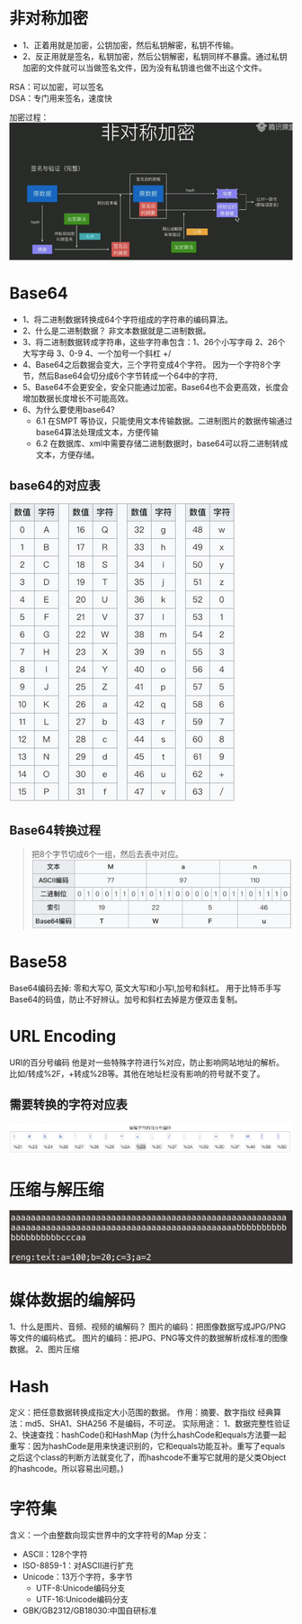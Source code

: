 # 非对称加密

- 1、正着用就是加密，公钥加密，然后私钥解密，私钥不传输。
- 2、反正用就是签名，私钥加密，然后公钥解密，私钥同样不暴露。通过私钥加密的文件就可以当做签名文件，因为没有私钥谁也做不出这个文件。

RSA：可以加密，可以签名   
DSA：专门用来签名，速度快   

加密过程：    
![linear](https://github.com/IRVING18/notes/blob/master/网络协议/file/签名加密.png)





# Base64



- 1、将二进制数据转换成64个字符组成的字符串的编码算法。
- 2、什么是二进制数据？
  非文本数据就是二进制数据。
- 3、将二进制数据转成字符串，这些字符串包含：1、26个小写字母 2、26个大写字母 3、0-9 4、一个加号一个斜杠 +/
- 4、Base64之后数据会变大，三个字符变成4个字符。
 因为一个字符8个字节，然后Base64会切分成6个字节转成一个64中的字符,
- 5、Base64不会更安全，安全只能通过加密。Base64也不会更高效，长度会增加数据长度增长不可能高效。
- 6、为什么要使用base64?
  - 6.1 在SMPT 等协议，只能使用文本传输数据。二进制图片的数据传输通过base64算法处理成文本，方便传输
  - 6.2 在数据库、xml中需要存储二进制数据时，base64可以将二进制转成文本，方便存储。

## base64的对应表
![linear](https://github.com/IRVING18/notes/blob/master/网络协议/file/base64-1.png)

## Base64转换过程
> 把8个字节切成6个一组，然后去表中对应。
![linear](https://github.com/IRVING18/notes/blob/master/网络协议/file/base64-2.png)

# Base58
Base64编码去掉: 零和大写O, 英文大写I和小写l,加号和斜杠。
用于比特币手写Base64的码值，防止不好辨认。加号和斜杠去掉是方便双击复制。


# URL Encoding
URI的百分号编码
他是对一些特殊字符进行%对应，防止影响网站地址的解析。
比如/转成%2F，+转成%2B等。其他在地址栏没有影响的符号就不变了。

## 需要转换的字符对应表
![linear](https://github.com/IRVING18/notes/blob/master/网络协议/file/urlencoding1.png)

# 压缩与解压缩
![linear](https://github.com/IRVING18/notes/blob/master/网络协议/file/压缩1.png)

# 媒体数据的编解码
1、什么是图片、音频、视频的编解码？
图片的编码：把图像数据写成JPG/PNG等文件的编码格式。
图片的编码：把JPG、PNG等文件的数据解析成标准的图像数据。
2、图片压缩

# Hash
定义：把任意数据转换成指定大小范围的数据。
作用：摘要、数字指纹
经典算法：md5、SHA1、SHA256
不是编码，不可逆。
实际用途：
1、数据完整性验证
2、快速查找：hashCode()和HashMap
(为什么hashCode和equals方法要一起重写：因为hashCode是用来快速识别的，它和equals功能互补。重写了equals之后这个class的判断方法就变化了，而hashcode不重写它就用的是父类Object的hashcode。所以容易出问题。)

# 字符集
含义：一个由整数向现实世界中的文字符号的Map
分支：
 - ASCII：128个字符
 - ISO-8859-1：对ASCII进行扩充
 - Unicode：13万个字符，多字节
    - UTF-8:Unicode编码分支
    - UTF-16:Unicode编码分支
 - GBK/GB2312/GB18030:中国自研标准
